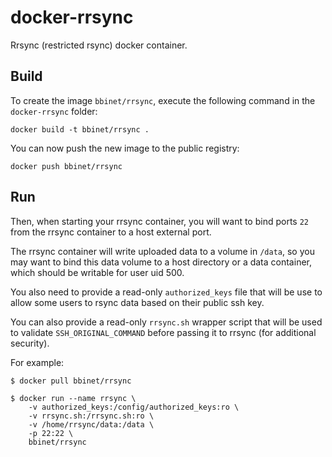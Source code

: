 docker-rrsync
=============

Rrsync (restricted rsync) docker container.


Build
-----

To create the image `bbinet/rrsync`, execute the following command in the
`docker-rrsync` folder:

    docker build -t bbinet/rrsync .

You can now push the new image to the public registry:
    
    docker push bbinet/rrsync

Run
---

Then, when starting your rrsync container, you will want to bind ports `22`
from the rrsync container to a host external port.

The rrsync container will write uploaded data to a volume in `/data`, so you
may want to bind this data volume to a host directory or a data container,
which should be writable for user uid 500.

You also need to provide a read-only `authorized_keys` file that will be use to
allow some users to rsync data based on their public ssh key.

You can also provide a read-only `rrsync.sh` wrapper script that will be used
to validate `SSH_ORIGINAL_COMMAND` before passing it to rrsync (for additional
security).

For example:

    $ docker pull bbinet/rrsync

    $ docker run --name rrsync \
        -v authorized_keys:/config/authorized_keys:ro \
        -v rrsync.sh:/rrsync.sh:ro \
        -v /home/rrsync/data:/data \
        -p 22:22 \
        bbinet/rrsync
